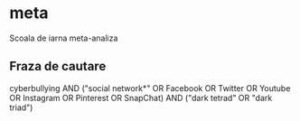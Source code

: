 # meta
Scoala de iarna meta-analiza

## Fraza de cautare
cyberbullying AND ("social network*" OR Facebook OR Twitter OR Youtube OR Instagram OR Pinterest OR SnapChat) AND ("dark tetrad" OR "dark triad")